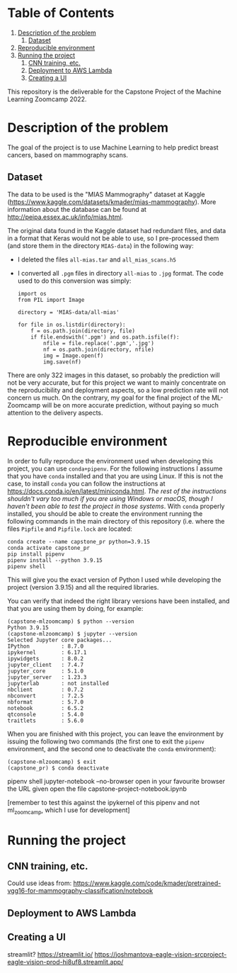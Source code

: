 
# Table of Contents

1.  [Description of the problem](#org74497da)
    1.  [Dataset](#org1b6afc2)
2.  [Reproducible environment](#org6366ba5)
3.  [Running the project](#org08a46ba)
    1.  [CNN training, etc.](#org0acf489)
    2.  [Deployment to AWS Lambda](#org6fe642e)
    3.  [Creating a UI](#org73ee75a)

This repository is the deliverable for the Capstone Project of the Machine
Learning Zoomcamp 2022.


<a id="org74497da"></a>

# Description of the problem

The goal of the project is to use Machine Learning to help predict breast
cancers, based on mammography scans.


<a id="org1b6afc2"></a>

## Dataset

The data to be used is the "MIAS Mammography" dataset at Kaggle
(<https://www.kaggle.com/datasets/kmader/mias-mammography>). More information
about the database can be found at <http://peipa.essex.ac.uk/info/mias.html>.

The original data found in the Kaggle dataset had redundant files, and data in a
format that Keras would not be able to use, so I pre-processed them (and store
them in the directory `MIAS-data`) in the following way:

-   I deleted the files `all-mias.tar` and `all_mias_scans.h5`
-   I converted all `.pgm` files in directory `all-mias` to `.jpg` format. The
    code used to do this conversion was simply:
    
        import os
        from PIL import Image
        
        directory = 'MIAS-data/all-mias'
        
        for file in os.listdir(directory):
            f = os.path.join(directory, file)
            if file.endswith('.pgm') and os.path.isfile(f): 
                nfile = file.replace('.pgm','.jpg')
                nf = os.path.join(directory, nfile)    
                img = Image.open(f)
                img.save(nf)

There are only 322 images in this dataset, so probably the prediction will not
be very accurate, but for this project we want to mainly concentrate on the
reproducibility and deployment aspects, so a low prediction rate will not
concern us much. On the contrary, my goal for the final project of the
ML-Zoomcamp will be on more accurate prediction, without paying so much
attention to the delivery aspects.


<a id="org6366ba5"></a>

# Reproducible environment

In order to fully reproduce the environment used when developing this project,
you can use `conda+pipenv`. For the following instructions I assume that you
have `conda` installed and that you are using Linux. If this is
not the case, to install `conda` you can follow the instructions at 
<https://docs.conda.io/en/latest/miniconda.html>. 
*The rest of the instructions shouldn't vary too much if you are using Windows
or macOS, though I haven't been able to test the project in those systems*. With
`conda` properly installed, you should be able to create the environment running
the following commands in the main directory of this repository (i.e. where the
files `Pipfile` and `Pipfile.lock` are located:

    conda create --name capstone_pr python=3.9.15
    conda activate capstone_pr
    pip install pipenv
    pipenv install --python 3.9.15
    pipenv shell

This will give you the exact version of Python I used while developing the
project (version 3.9.15) and all the required libraries. 

You can verify that indeed the right library versions have been installed, and
that you are using them by doing, for example:

    (capstone-mlzoomcamp) $ python --version
    Python 3.9.15
    (capstone-mlzoomcamp) $ jupyter --version
    Selected Jupyter core packages...
    IPython          : 8.7.0
    ipykernel        : 6.17.1
    ipywidgets       : 8.0.2
    jupyter_client   : 7.4.7
    jupyter_core     : 5.1.0
    jupyter_server   : 1.23.3
    jupyterlab       : not installed
    nbclient         : 0.7.2
    nbconvert        : 7.2.5
    nbformat         : 5.7.0
    notebook         : 6.5.2
    qtconsole        : 5.4.0
    traitlets        : 5.6.0

When you are finished with this project, you can leave the environment by
issuing the following two commands (the first one to exit the `pipenv`
environment, and the second one to deactivate the `conda` environment):

    (capstone-mlzoomcamp) $ exit
    (capstone_pr) $ conda deactivate

pipenv shell
jupyter-notebook &#x2013;no-browser
  open in your favourite browser the URL given
  open the file capstone-project-notebook.ipynb

[remember to test this against the ipykernel of this pipenv and not ml<sub>zoomcamp</sub>,
which I use for development]


<a id="org08a46ba"></a>

# Running the project


<a id="org0acf489"></a>

## CNN training, etc.

Could use ideas from:
 <https://www.kaggle.com/code/kmader/pretrained-vgg16-for-mammography-classification/notebook>


<a id="org6fe642e"></a>

## Deployment to AWS Lambda


<a id="org73ee75a"></a>

## Creating a UI

streamlit? <https://streamlit.io/>
<https://joshmantova-eagle-vision-srcproject-eagle-vision-prod-hi8uf8.streamlit.app/>

